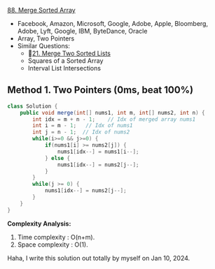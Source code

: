 [88. Merge Sorted Array](https://leetcode.com/problems/merge-sorted-array/)

* Facebook, Amazon, Microsoft, Google, Adobe, Apple, Bloomberg, Adobe, Lyft, Google, IBM, ByteDance, Oracle
* Array, Two Pointers
* Similar Questions:
    * 🌟[21. Merge Two Sorted Lists](https://leetcode.com/problems/merge-two-sorted-lists/)
    * Squares of a Sorted Array
    * Interval List Intersections
    

## Method 1. Two Pointers (0ms, beat 100%)
```java
class Solution {
    public void merge(int[] nums1, int m, int[] nums2, int n) {
        int idx = m + n - 1;    // Idx of merged array nums1
        int i = m - 1;   // Idx of nums1
        int j = n - 1;  // Idx of nums2
        while(i>=0 && j>=0) {
            if(nums1[i] >= nums2[j]) {
                nums1[idx--] = nums1[i--];
            } else {
                nums1[idx--] = nums2[j--];
            }
        }
        while(j >= 0) {
            nums1[idx--] = nums2[j--];
        }
    }
}
```
**Complexity Analysis:**
1. Time complexity : O(n+m).
2. Space complexity : O(1).


Haha, I write this solution out totally by myself on Jan 10, 2024. 